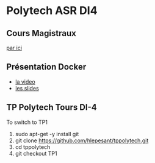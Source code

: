 # Polytech ASR DI4

## Cours Magistraux

[par ici](cm/)


## Présentation Docker

* [la video](https://www.youtube.com/watch?v=xJuRS6QYAAk)
* [les slides](https://www.slideshare.net/LudovicPiot/workshop-4-docker-des-tours-dans-le-petit-bassin)

## TP Polytech Tours DI-4

To switch to TP1

1. sudo apt-get -y install git
1. git clone https://github.com/hlepesant/tppolytech.git
1. cd tppolytech
1. git checkout TP1
